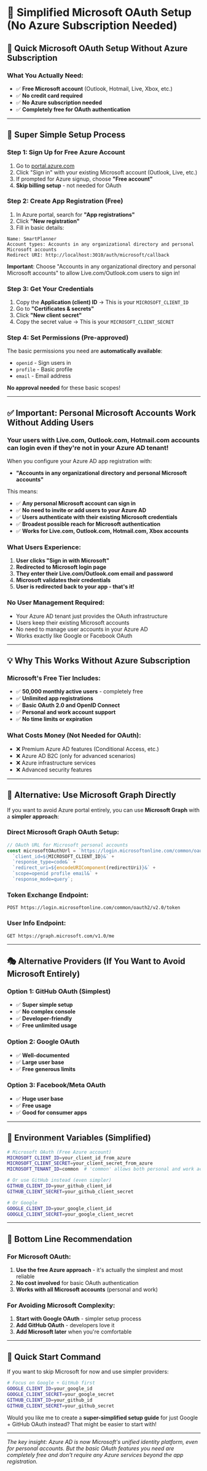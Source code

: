 # 🔄 **Simplified Microsoft OAuth Setup (No Azure Subscription Needed)**

## 🎯 **Quick Microsoft OAuth Setup Without Azure Subscription**

### **What You Actually Need:**
- ✅ **Free Microsoft account** (Outlook, Hotmail, Live, Xbox, etc.)
- ✅ **No credit card required**
- ✅ **No Azure subscription needed**
- ✅ **Completely free for OAuth authentication**

---

## 🚀 **Super Simple Setup Process**

### **Step 1: Sign Up for Free Azure Account**
1. Go to [portal.azure.com](https://portal.azure.com)
2. Click "Sign in" with your existing Microsoft account (Outlook, Live, etc.)
3. If prompted for Azure signup, choose **"Free account"**
4. **Skip billing setup** - not needed for OAuth

### **Step 2: Create App Registration (Free)**
1. In Azure portal, search for **"App registrations"**
2. Click **"New registration"**
3. Fill in basic details:

```
Name: SmartPlanner
Account types: Accounts in any organizational directory and personal Microsoft accounts
Redirect URI: http://localhost:3010/auth/microsoft/callback
```

**Important**: Choose "Accounts in any organizational directory and personal Microsoft accounts" to allow Live.com/Outlook.com users to sign in!

### **Step 3: Get Your Credentials**
1. Copy the **Application (client) ID** → This is your `MICROSOFT_CLIENT_ID`
2. Go to **"Certificates & secrets"**
3. Click **"New client secret"**
4. Copy the secret value → This is your `MICROSOFT_CLIENT_SECRET`

### **Step 4: Set Permissions (Pre-approved)**
The basic permissions you need are **automatically available**:
- `openid` - Sign users in
- `profile` - Basic profile
- `email` - Email address

**No approval needed** for these basic scopes!

---

## ✅ **Important: Personal Microsoft Accounts Work Without Adding Users**

### **Your users with Live.com, Outlook.com, Hotmail.com accounts can login even if they're not in your Azure AD tenant!**

When you configure your Azure AD app registration with:
- **"Accounts in any organizational directory and personal Microsoft accounts"**

This means:
- ✅ **Any personal Microsoft account can sign in**
- ✅ **No need to invite or add users to your Azure AD**
- ✅ **Users authenticate with their existing Microsoft credentials**
- ✅ **Broadest possible reach for Microsoft authentication**
- ✅ **Works for Live.com, Outlook.com, Hotmail.com, Xbox accounts**

### **What Users Experience:**
1. **User clicks "Sign in with Microsoft"**
2. **Redirected to Microsoft login page**
3. **They enter their Live.com/Outlook.com email and password**
4. **Microsoft validates their credentials**
5. **User is redirected back to your app - that's it!**

### **No User Management Required:**
- Your Azure AD tenant just provides the OAuth infrastructure
- Users keep their existing Microsoft accounts
- No need to manage user accounts in your Azure AD
- Works exactly like Google or Facebook OAuth

---

## 💡 **Why This Works Without Azure Subscription**

### **Microsoft's Free Tier Includes:**
- ✅ **50,000 monthly active users** - completely free
- ✅ **Unlimited app registrations**
- ✅ **Basic OAuth 2.0 and OpenID Connect**
- ✅ **Personal and work account support**
- ✅ **No time limits or expiration**

### **What Costs Money (Not Needed for OAuth):**
- ❌ Premium Azure AD features (Conditional Access, etc.)
- ❌ Azure AD B2C (only for advanced scenarios)
- ❌ Azure infrastructure services
- ❌ Advanced security features

---

## 🔧 **Alternative: Use Microsoft Graph Directly**

If you want to avoid Azure portal entirely, you can use **Microsoft Graph** with a **simpler approach**:

### **Direct Microsoft Graph OAuth Setup:**

```javascript
// OAuth URL for Microsoft personal accounts
const microsoftOAuthUrl = `https://login.microsoftonline.com/common/oauth2/v2.0/authorize?` +
  `client_id=${MICROSOFT_CLIENT_ID}&` +
  `response_type=code&` +
  `redirect_uri=${encodeURIComponent(redirectUri)}&` +
  `scope=openid profile email&` +
  `response_mode=query`;
```

### **Token Exchange Endpoint:**
```
POST https://login.microsoftonline.com/common/oauth2/v2.0/token
```

### **User Info Endpoint:**
```
GET https://graph.microsoft.com/v1.0/me
```

---

## 🎭 **Alternative Providers (If You Want to Avoid Microsoft Entirely)**

### **Option 1: GitHub OAuth (Simplest)**
- ✅ **Super simple setup**
- ✅ **No complex console**
- ✅ **Developer-friendly**
- ✅ **Free unlimited usage**

### **Option 2: Google OAuth**
- ✅ **Well-documented**
- ✅ **Large user base**
- ✅ **Free generous limits**

### **Option 3: Facebook/Meta OAuth**
- ✅ **Huge user base**
- ✅ **Free usage**
- ✅ **Good for consumer apps**

---

## 📝 **Environment Variables (Simplified)**

```bash
# Microsoft OAuth (Free Azure account)
MICROSOFT_CLIENT_ID=your_client_id_from_azure
MICROSOFT_CLIENT_SECRET=your_client_secret_from_azure
MICROSOFT_TENANT_ID=common  # 'common' allows both personal and work accounts

# Or use GitHub instead (even simpler)
GITHUB_CLIENT_ID=your_github_client_id
GITHUB_CLIENT_SECRET=your_github_client_secret

# Or Google
GOOGLE_CLIENT_ID=your_google_client_id
GOOGLE_CLIENT_SECRET=your_google_client_secret
```

---

## 🤔 **Bottom Line Recommendation**

### **For Microsoft OAuth:**
1. **Use the free Azure approach** - it's actually the simplest and most reliable
2. **No cost involved** for basic OAuth authentication
3. **Works with all Microsoft accounts** (personal and work)

### **For Avoiding Microsoft Complexity:**
1. **Start with Google OAuth** - simpler setup process
2. **Add GitHub OAuth** - developers love it
3. **Add Microsoft later** when you're comfortable

---

## 🚀 **Quick Start Command**

If you want to skip Microsoft for now and use simpler providers:

```bash
# Focus on Google + GitHub first
GOOGLE_CLIENT_ID=your_google_id
GOOGLE_CLIENT_SECRET=your_google_secret
GITHUB_CLIENT_ID=your_github_id  
GITHUB_CLIENT_SECRET=your_github_secret
```

Would you like me to create a **super-simplified setup guide** for just Google + GitHub OAuth instead? That might be easier to start with!

---

*The key insight: Azure AD is now Microsoft's unified identity platform, even for personal accounts. But the basic OAuth features you need are completely free and don't require any Azure services beyond the app registration.*
